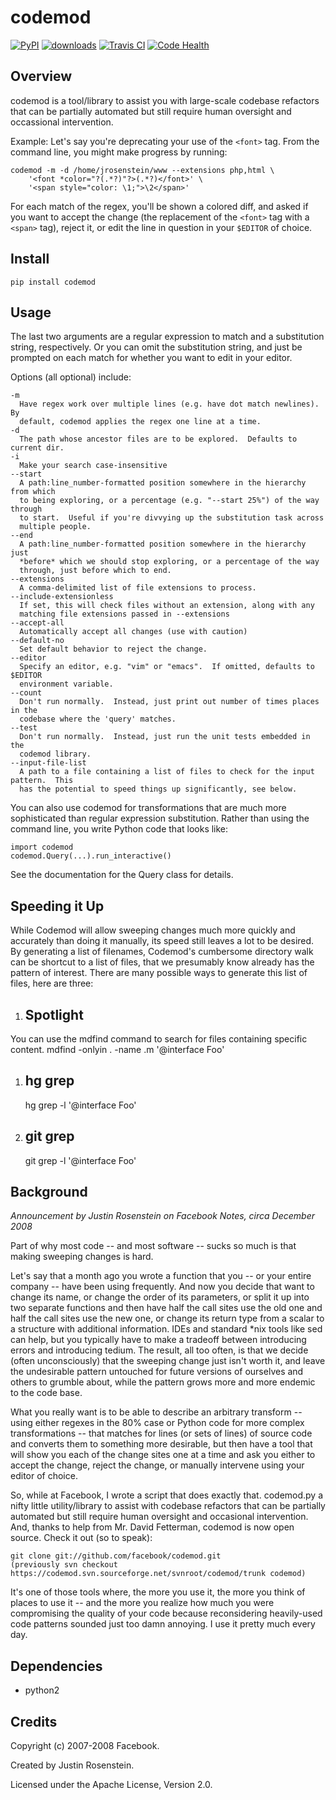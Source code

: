 codemod
=======

[![PyPI](https://img.shields.io/pypi/v/codemod.svg)](https://pypi.python.org/pypi/codemod)
[![downloads](https://img.shields.io/pypi/dw/codemod.svg)](https://pypi.python.org/pypi/codemod)
[![Travis CI](http://img.shields.io/travis/facebook/codemod.svg)](https://travis-ci.org/facebook/codemod)
[![Code Health](https://landscape.io/github/rochacbruno/codemod/master/landscape.svg?style=flat)](https://landscape.io/github/rochacbruno/codemod/master)


Overview
--------

codemod is a tool/library to assist you with large-scale codebase refactors that can be partially automated but still require human oversight and occassional intervention.

Example: Let's say you're deprecating your use of the `<font>` tag.  From the command line, you might make progress by running:

    codemod -m -d /home/jrosenstein/www --extensions php,html \
        '<font *color="?(.*?)"?>(.*?)</font>' \
        '<span style="color: \1;">\2</span>'

For each match of the regex, you'll be shown a colored diff, and asked if you want to accept the change (the replacement of the `<font>` tag with a `<span>` tag), reject it, or edit the line in question in your `$EDITOR` of choice.

Install
-------
`pip install codemod`

Usage
-----

The last two arguments are a regular expression to match and a substitution string, respectively.  Or you can omit the substitution string, and just be prompted on each match for whether you want to edit in your editor.

Options (all optional) include:

    -m
      Have regex work over multiple lines (e.g. have dot match newlines).  By
      default, codemod applies the regex one line at a time.
    -d
      The path whose ancestor files are to be explored.  Defaults to current dir.
    -i
      Make your search case-insensitive
    --start
      A path:line_number-formatted position somewhere in the hierarchy from which
      to being exploring, or a percentage (e.g. "--start 25%") of the way through
      to start.  Useful if you're divvying up the substitution task across
      multiple people.
    --end
      A path:line_number-formatted position somewhere in the hierarchy just
      *before* which we should stop exploring, or a percentage of the way
      through, just before which to end.
    --extensions
      A comma-delimited list of file extensions to process.
    --include-extensionless
      If set, this will check files without an extension, along with any
      matching file extensions passed in --extensions
    --accept-all
      Automatically accept all changes (use with caution)
    --default-no
      Set default behavior to reject the change.
    --editor
      Specify an editor, e.g. "vim" or "emacs".  If omitted, defaults to $EDITOR
      environment variable.
    --count
      Don't run normally.  Instead, just print out number of times places in the
      codebase where the 'query' matches.
    --test
      Don't run normally.  Instead, just run the unit tests embedded in the
      codemod library.
    --input-file-list
      A path to a file containing a list of files to check for the input pattern.  This
      has the potential to speed things up significantly, see below.

You can also use codemod for transformations that are much more sophisticated than regular expression substitution.  Rather than using the command line, you write Python code that looks like:

    import codemod
    codemod.Query(...).run_interactive()

See the documentation for the Query class for details.

Speeding it Up
--------------

While Codemod will allow sweeping changes much more quickly and accurately than doing it manually,
its speed still leaves a lot to be desired.
By generating a list of filenames, Codemod's cumbersome directory walk can be shortcut to a list of
files, that we presumably know already has the pattern of interest.
There are many possible ways to generate this list of files, here are three:
1.  ## Spotlight ##
You can use the mdfind command to search for files containing specific content.
    mdfind -onlyin . -name .m '@interface Foo'
1.  ## hg grep ##
    hg grep -l '@interface Foo'
1.  ## git grep ##
    git grep -l '@interface Foo'

Background
----------

*Announcement by Justin Rosenstein on Facebook Notes, circa December 2008*

Part of why most code -- and most software -- sucks so much is that making sweeping changes is hard.

Let's say that a month ago you wrote a function that you -- or your entire company -- have been using frequently. And now you decide that want to change its name, or change the order of its parameters, or split it up into two separate functions and then have half the call sites use the old one and half the call sites use the new one, or change its return type from a scalar to a structure with additional information. IDEs and standard \*nix tools like sed can help, but you typically have to make a tradeoff between introducing errors and introducing tedium. The result, all too often, is that we decide (often unconsciously) that the sweeping change just isn't worth it, and leave the undesirable pattern untouched for future versions of ourselves and others to grumble about, while the pattern grows more and more endemic to the code base.

What you really want is to be able to describe an arbitrary transform -- using either regexes in the 80% case or Python code for more complex transformations -- that matches for lines (or sets of lines) of source code and converts them to something more desirable, but then have a tool that will show you each of the change sites one at a time and ask you either to accept the change, reject the change, or manually intervene using your editor of choice.

So, while at Facebook, I wrote a script that does exactly that. codemod.py a nifty little utility/library to assist with codebase refactors that can be partially automated but still require human oversight and occasional intervention. And, thanks to help from Mr. David Fetterman, codemod is now open source. Check it out (so to speak):

    git clone git://github.com/facebook/codemod.git
    (previously svn checkout https://codemod.svn.sourceforge.net/svnroot/codemod/trunk codemod)

It's one of those tools where, the more you use it, the more you think of places to use it -- and the more you realize how much you were compromising the quality of your code because reconsidering heavily-used code patterns sounded just too damn annoying. I use it pretty much every day.

Dependencies
------------

* python2

Credits
-------

Copyright (c) 2007-2008 Facebook.

Created by Justin Rosenstein.

Licensed under the Apache License, Version 2.0.

